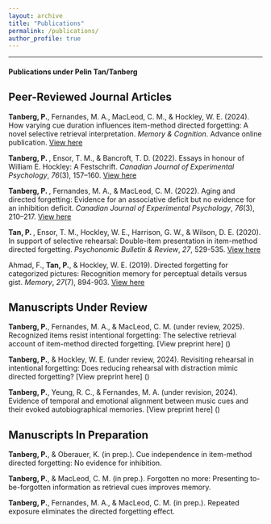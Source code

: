 ```yaml
---
layout: archive
title: "Publications"
permalink: /publications/
author_profile: true
---
```


<hr>

#### Publications under Pelin Tan/Tanberg

## Peer-Reviewed Journal Articles
<b> Tanberg, P.</b>, Fernandes, M. A., MacLeod, C. M., & Hockley, W. E. (2024). How varying cue duration influences item-method directed forgetting: A novel selective retrieval interpretation. <i>Memory & Cognition</i>. Advance online publication. [View here](https://link.springer.com/article/10.3758/s13421-024-01617-5)

<b> Tanberg, P. </b>, Ensor, T. M., & Bancroft, T. D. (2022). Essays in honour of William E. Hockley: A Festschrift. <i>Canadian Journal of Experimental Psychology</i>, <i>76</i>(3), 157–160. [View here](https://pubmed.ncbi.nlm.nih.gov/36048079/)

<b> Tanberg, P. </b>, Fernandes, M. A., & MacLeod, C. M. (2022). Aging and directed forgetting: Evidence for an associative deficit but no evidence for an inhibition deficit. <i>Canadian Journal of Experimental Psychology</i>, <i>76</i>(3), 210–217. [View here](https://pubmed.ncbi.nlm.nih.gov/36048080/)

<b> Tan, P. </b>, Ensor, T. M., Hockley, W. E., Harrison, G. W., & Wilson, D. E. (2020). In support of selective rehearsal: Double-item presentation in item-method directed forgetting. <i>Psychonomic Bulletin & Review</i>, <i>27</i>, 529-535. [View here](https://pubmed.ncbi.nlm.nih.gov/32219699/)

Ahmad, F., <b>Tan, P.</b>, & Hockley, W. E. (2019). Directed forgetting for categorized pictures: Recognition memory for perceptual details versus gist. <i>Memory</i>, <i>27</i>(7), 894-903. [View here](https://www.tandfonline.com/doi/abs/10.1080/09658211.2019.1591456)

## Manuscripts Under Review
<b>Tanberg, P.</b>, Fernandes, M. A., & MacLeod, C. M. (under review, 2025). Recognized items resist intentional forgetting: The selective retrieval account of item-method directed forgetting. [View preprint here] () <br>

<b>Tanberg, P.</b>, & Hockley, W. E. (under review, 2024). Revisiting rehearsal in intentional forgetting: Does reducing rehearsal with distraction mimic directed forgetting? [View preprint here] ()<br>

<b>Tanberg, P.</b>, Yeung, R. C., & Fernandes, M. A. (under revision, 2024). Evidence of temporal and emotional alignment between music cues and their evoked autobiographical memories. [View preprint here] ()

## Manuscripts In Preparation 
<b>Tanberg, P.</b>, & Oberauer, K. (in prep.). Cue independence in item-method directed forgetting: No evidence for inhibition. 

<b>Tanberg, P.</b>, & MacLeod, C. M. (in prep.). Forgotten no more: Presenting to-be-forgotten information as retrieval cues improves memory.

<b>Tanberg, P.</b>, Fernandes, M. A., & MacLeod, C. M. (in prep.). Repeated exposure eliminates the directed forgetting effect. 